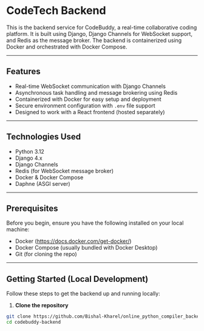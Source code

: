 # CodeTech Backend

This is the backend service for CodeBuddy, a real-time collaborative coding platform. It is built using Django, Django Channels for WebSocket support, and Redis as the message broker. The backend is containerized using Docker and orchestrated with Docker Compose.

---

## Features

- Real-time WebSocket communication with Django Channels
- Asynchronous task handling and message brokering using Redis
- Containerized with Docker for easy setup and deployment
- Secure environment configuration with `.env` file support
- Designed to work with a React frontend (hosted separately)

---

## Technologies Used

- Python 3.12
- Django 4.x
- Django Channels
- Redis (for WebSocket message broker)
- Docker & Docker Compose
- Daphne (ASGI server)

---

## Prerequisites

Before you begin, ensure you have the following installed on your local machine:

- Docker (https://docs.docker.com/get-docker/)
- Docker Compose (usually bundled with Docker Desktop)
- Git (for cloning the repo)

---

## Getting Started (Local Development)

Follow these steps to get the backend up and running locally:

1. **Clone the repository**

```bash
git clone https://github.com/Bishal-Kharel/online_python_compiler_backend.git
cd codebuddy-backend
```
